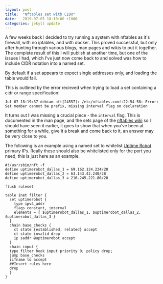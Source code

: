 ```yaml
---
layout: post
title:  "Nftables set with CIDR"
date:   2019-07-05 18:10:00 +1000
categories: jekyll update
---
```


A few weeks back I decided to try running a system with nftables as it's firewall, with no iptables, and with docker. This proved successful, but only after hunting through various blogs, man pages and wikis to put it together.  The complete result of this I will publish at another time, but one of the issues I had, which I've just now come back to and solved was how to include CIDR notation into a named set.

By default if a set appears to expect single addresses only, and loading the table would fail.

This is outlined by the error recieved when trying to load a set containing a cidr or range specification:

```
Jul 07 18:19:37 debian nft[24557]: /etc/nftables.conf:22:54-58: Error: Set member cannot be prefix, missing interval flag on declaration
```

It turns out I was missing a crucial piece - the `interval` flag. This is documented in the man page, and the sets page of the [nftables wiki](https://wiki.nftables.org/wiki-nftables/index.php/Sets) so I should have seen it earlier, it goes to show that when you've been at something for a while, give it a break and come back to it, an answer may be very close to you.

The following is an example using a named set to whitelist [Uptime Robot](https://uptimerobot.com/locations) primary IPs. Really these should also be whitelisted only for the port you need, this is just here as an example.


```
#!/usr/sbin/nft -f
define uptimerobot_dallas_1 = 69.162.124.224/28
define uptimerobot_dallas_2 = 63.143.42.240/28
define uptimerobot_dallas_3 = 216.245.221.80/28

flush ruleset

table inet filter {
  set uptimerobot {
    type ipv4_addr
    flags constant, interval
    elements = { $uptimerobot_dallas_1, $uptimerobot_dallas_2, $uptimerobot_dallas_3 }
  }
  chain base_checks {
    ct state {established, related} accept
    ct state invalid drop
    ip saddr @uptimerobot accept
  }
  chain input {
  type filter hook input priority 0; policy drop;
  jump base_checks
  iifname lo accept
  ##Insert rules here
  drop
  }
}
```
